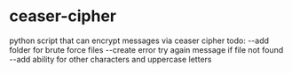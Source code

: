 # ceaser-cipher
python script that can encrypt messages via ceaser cipher
todo:
--add folder for brute force files
--create error try again message if file not found
--add ability for other characters and uppercase letters
